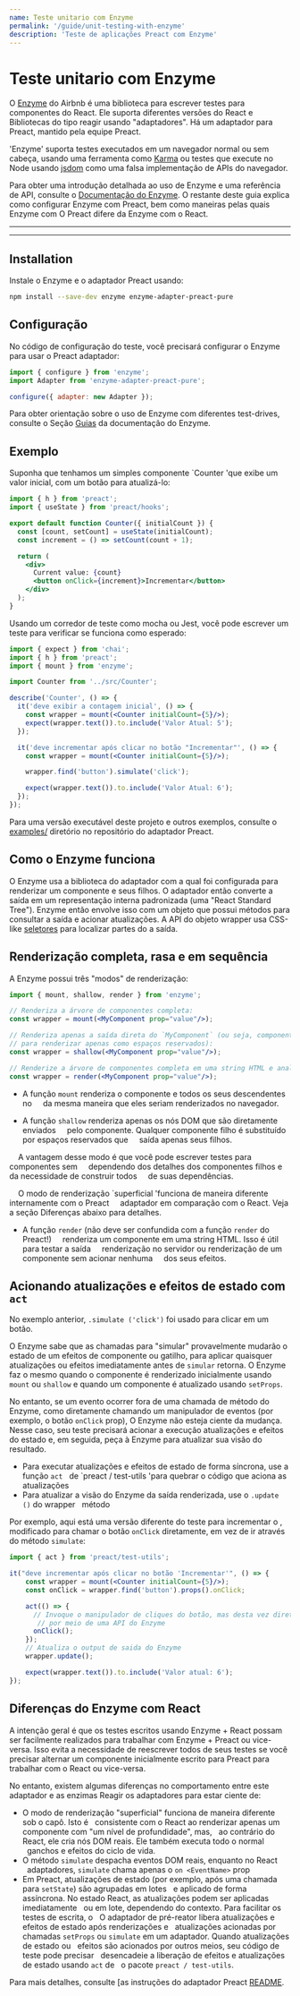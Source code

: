 ```yaml
---
name: Teste unitario com Enzyme
permalink: '/guide/unit-testing-with-enzyme'
description: 'Teste de aplicações Preact com Enzyme'
---
```


# Teste unitario com Enzyme

O [Enzyme](https://airbnb.io/enzyme/) do Airbnb é uma biblioteca para escrever
testes para componentes do React. Ele suporta diferentes versões do React e
Bibliotecas do tipo reagir usando "adaptadores". Há um adaptador para Preact,
mantido pela equipe Preact.

'Enzyme' suporta testes executados em um navegador normal ou sem cabeça, usando uma ferramenta
como [Karma](http://karma-runner.github.io/latest/index.html) ou testes que
execute no Node usando [jsdom](https://github.com/jsdom/jsdom) como uma falsa
implementação de APIs do navegador.

Para obter uma introdução detalhada ao uso de Enzyme e uma referência de API, consulte o
[Documentação do Enzyme](https://airbnb.io/enzyme/). O restante deste guia
explica como configurar Enzyme com Preact, bem como maneiras pelas quais Enzyme com
O Preact difere da Enzyme com o React.

---

<div><toc></toc></div>

---

## Installation

Instale o Enzyme e o adaptador Preact usando:

```sh
npm install --save-dev enzyme enzyme-adapter-preact-pure
```

## Configuração

No código de configuração do teste, você precisará configurar o Enzyme para usar o Preact
adaptador:

```js
import { configure } from 'enzyme';
import Adapter from 'enzyme-adapter-preact-pure';

configure({ adapter: new Adapter });
```

Para obter orientação sobre o uso de Enzyme com diferentes test-drives, consulte o
Seção [Guias](https://airbnb.io/enzyme/docs/guides.html) da documentação do Enzyme.

## Exemplo

Suponha que tenhamos um simples componente `Counter 'que exibe um valor inicial,
com um botão para atualizá-lo:

```jsx
import { h } from 'preact';
import { useState } from 'preact/hooks';

export default function Counter({ initialCount }) {
  const [count, setCount] = useState(initialCount);
  const increment = () => setCount(count + 1);

  return (
    <div>
      Current value: {count}
      <button onClick={increment}>Incrementar</button>
    </div>
  );
}
```

Usando um corredor de teste como mocha ou Jest, você pode escrever um teste para verificar se
funciona como esperado:

```jsx
import { expect } from 'chai';
import { h } from 'preact';
import { mount } from 'enzyme';

import Counter from '../src/Counter';

describe('Counter', () => {
  it('deve exibir a contagem inicial', () => {
    const wrapper = mount(<Counter initialCount={5}/>);
    expect(wrapper.text()).to.include('Valor Atual: 5');
  });

  it('deve incrementar após clicar no botão "Incrementar"', () => {
    const wrapper = mount(<Counter initialCount={5}/>);

    wrapper.find('button').simulate('click');

    expect(wrapper.text()).to.include('Valor Atual: 6');
  });
});
```

Para uma versão executável deste projeto e outros exemplos, consulte o
[examples/](https://github.com/preactjs/enzyme-adapter-preact-pure/blob/master/README.md#example-projects)
diretório no repositório do adaptador Preact.

## Como o Enzyme funciona

O Enzyme usa a biblioteca do adaptador com a qual foi configurada para renderizar um
componente e seus filhos. O adaptador então converte a saída em um
representação interna padronizada (uma "React Standard Tree"). Enzyme então envolve
isso com um objeto que possui métodos para consultar a saída e acionar atualizações.
A API do objeto wrapper usa CSS-like
[seletores](https://airbnb.io/enzyme/docs/api/selector.html) para localizar partes do
a saída.

## Renderização completa, rasa e em sequência

A Enzyme possui três "modos" de renderização:

```jsx
import { mount, shallow, render } from 'enzyme';

// Renderiza a árvore de componentes completa:
const wrapper = mount(<MyComponent prop="value"/>);

// Renderiza apenas a saída direta do `MyComponent` (ou seja, componentes filho" mock "
// para renderizar apenas como espaços reservados):
const wrapper = shallow(<MyComponent prop="value"/>);

// Renderize a árvore de componentes completa em uma string HTML e analise o resultado:
const wrapper = render(<MyComponent prop="value"/>);
```

- A função `mount` renderiza o componente e todos os seus descendentes no
    da mesma maneira que eles seriam renderizados no navegador.

- A função `shallow` renderiza apenas os nós DOM que são diretamente enviados
    pelo componente. Qualquer componente filho é substituído por espaços reservados que
    saída apenas seus filhos.

    A vantagem desse modo é que você pode escrever testes para componentes sem
    dependendo dos detalhes dos componentes filhos e da necessidade de construir todos
    de suas dependências.

    O modo de renderização `superficial 'funciona de maneira diferente internamente com o Preact
    adaptador em comparação com o React. Veja a seção Diferenças abaixo para detalhes.

- A função `render` (não deve ser confundida com a função `render` do Preact!)
    renderiza um componente em uma string HTML. Isso é útil para testar a saída
    renderização no servidor ou renderização de um componente sem acionar nenhuma
    dos seus efeitos.

## Acionando atualizações e efeitos de estado com `act`

No exemplo anterior, `.simulate ('click')` foi usado para clicar em um botão.

O Enzyme sabe que as chamadas para "simular" provavelmente mudarão o estado de um
efeitos de componente ou gatilho, para aplicar quaisquer atualizações ou efeitos
imediatamente antes de `simular` retorna. O Enzyme faz o mesmo quando o componente
é renderizado inicialmente usando `mount` ou `shallow` e quando um componente é atualizado
usando `setProps`.

No entanto, se um evento ocorrer fora de uma chamada de método do Enzyme, como diretamente
chamando um manipulador de eventos (por exemplo, o botão `onClick` prop), O Enzyme não
esteja ciente da mudança. Nesse caso, seu teste precisará acionar a execução
atualizações e efeitos do estado e, em seguida, peça à Enzyme para atualizar sua visão do
resultado.

- Para executar atualizações e efeitos de estado de forma síncrona, use a função `act`
  de `preact / test-utils 'para quebrar o código que aciona as atualizações
- Para atualizar a visão do Enzyme da saída renderizada, use o `.update ()` do wrapper
  método

Por exemplo, aqui está uma versão diferente do teste para incrementar o
, modificado para chamar o botão `onClick` diretamente, em vez de ir
através do método `simulate`:

```js
import { act } from 'preact/test-utils';
```

```jsx
it("deve incrementar após clicar no botão 'Incrementar'", () => {
    const wrapper = mount(<Counter initialCount={5}/>);
    const onClick = wrapper.find('button').props().onClick;

    act(() => {
      // Invoque o manipulador de cliques do botão, mas desta vez diretamente, em vez de
       // por meio de uma API do Enzyme
      onClick();
    });
    // Atualiza o output de saida do Enzyme
    wrapper.update();

    expect(wrapper.text()).to.include('Valor atual: 6');
});
```

## Diferenças do Enzyme com React

A intenção geral é que os testes escritos usando Enzyme + React possam ser facilmente realizados
para trabalhar com Enzyme + Preact ou vice-versa. Isso evita a necessidade de reescrever todos
de seus testes se você precisar alternar um componente inicialmente escrito para Preact
para trabalhar com o React ou vice-versa.

No entanto, existem algumas diferenças no comportamento entre este adaptador e as enzimas
Reagir os adaptadores para estar ciente de:

- O modo de renderização "superficial" funciona de maneira diferente sob o capô. Isto é
  consistente com o React ao renderizar apenas um componente com "um nível de profundidade", mas,
  ao contrário do React, ele cria nós DOM reais. Ele também executa todo o normal
  ganchos e efeitos do ciclo de vida.
- O método `simulate` despacha eventos DOM reais, enquanto no React
  adaptadores, `simulate` chama apenas o `on <EventName>` prop
- Em Preact, atualizações de estado (por exemplo, após uma chamada para `setState`) são agrupadas em lotes
  e aplicado de forma assíncrona. No estado React, as atualizações podem ser aplicadas imediatamente
  ou em lote, dependendo do contexto. Para facilitar os testes de escrita, o
  O adaptador de pré-reator libera atualizações e efeitos de estado após renderizações e
  atualizações acionadas por chamadas `setProps` ou `simulate` em um adaptador. Quando atualizações de estado ou
  efeitos são acionados por outros meios, seu código de teste pode precisar
  desencadeie a liberação de efeitos e atualizações de estado usando `act` de
  o pacote `preact / test-utils`.

Para mais detalhes, consulte [as instruções do adaptador Preact
[README](https://github.com/preactjs/enzyme-adapter-preact-pure#differences-compared-to-enzyme--react).
